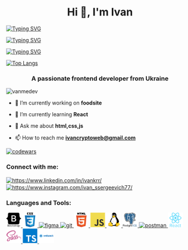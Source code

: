 <h1 align="center">Hi 👋, I'm Ivan</h1>                      

[![Typing SVG](https://readme-typing-svg.herokuapp.com?font=Recoleta&pause=1000&color=CC15E1&multiline=true&width=435&lines=Frontend+Developer)](https://git.io/typing-svg)

[![Typing SVG](https://readme-typing-svg.herokuapp.com?font=Fira+Code&pause=1000&color=13F9C3&multiline=true&width=435&lines=Cybersecurity+student)](https://git.io/typing-svg)

[![Typing SVG](https://readme-typing-svg.herokuapp.com?font=Fira+Code&pause=1000&color=47F763&multiline=true&width=435&lines=Crypto+influencer)](https://git.io/typing-svg)

[![Top Langs](https://github-readme-stats.vercel.app/api/top-langs/?username=VanMeDev&layout=compact)](https://github.com/VanMeDev/github-readme-stats)

<h3 align="center">A passionate frontend developer from Ukraine</h3>

<p align="left"> <img src="https://komarev.com/ghpvc/?username=vanmedev&label=Profile%20views&color=0e75b6&style=flat" alt="vanmedev" /> </p>

- 🔭 I’m currently working on **foodsite**

- 🌱 I’m currently learning **React**

- 💬 Ask me about **html,css,js**

- 📫 How to reach me **ivancryptoweb@gmail.com**

[![codewars](https://www.codewars.com/users/VanMeDev/badges/small)](https://www.codewars.com/users/VanMeDev) 

<h3 align="left">Connect with me:</h3>
<p align="left">
<a href="https://linkedin.com/in/https://www.linkedin.com/in/ivankrr/" target="blank"><img align="center" src="https://raw.githubusercontent.com/rahuldkjain/github-profile-readme-generator/master/src/images/icons/Social/linked-in-alt.svg" alt="https://www.linkedin.com/in/ivankrr/" height="30" width="40" /></a>
<a href="https://instagram.com/https://www.instagram.com/ivan_ssergeevich77/" target="blank"><img align="center" src="https://raw.githubusercontent.com/rahuldkjain/github-profile-readme-generator/master/src/images/icons/Social/instagram.svg" alt="https://www.instagram.com/ivan_ssergeevich77/" height="30" width="40" /></a>
</p>

<h3 align="left">Languages and Tools:</h3>
<p align="left"> <a href="https://getbootstrap.com" target="_blank" rel="noreferrer"> <img src="https://raw.githubusercontent.com/devicons/devicon/master/icons/bootstrap/bootstrap-plain-wordmark.svg" alt="bootstrap" width="40" height="40"/> </a> <a href="https://www.w3schools.com/css/" target="_blank" rel="noreferrer"> <img src="https://raw.githubusercontent.com/devicons/devicon/master/icons/css3/css3-original-wordmark.svg" alt="css3" width="40" height="40"/> </a> <a href="https://www.figma.com/" target="_blank" rel="noreferrer"> <img src="https://www.vectorlogo.zone/logos/figma/figma-icon.svg" alt="figma" width="40" height="40"/> </a> <a href="https://git-scm.com/" target="_blank" rel="noreferrer"> <img src="https://www.vectorlogo.zone/logos/git-scm/git-scm-icon.svg" alt="git" width="40" height="40"/> </a> <a href="https://www.w3.org/html/" target="_blank" rel="noreferrer"> <img src="https://raw.githubusercontent.com/devicons/devicon/master/icons/html5/html5-original-wordmark.svg" alt="html5" width="40" height="40"/> </a> <a href="https://developer.mozilla.org/en-US/docs/Web/JavaScript" target="_blank" rel="noreferrer"> <img src="https://raw.githubusercontent.com/devicons/devicon/master/icons/javascript/javascript-original.svg" alt="javascript" width="40" height="40"/> </a> <a href="https://www.linux.org/" target="_blank" rel="noreferrer"> <img src="https://raw.githubusercontent.com/devicons/devicon/master/icons/linux/linux-original.svg" alt="linux" width="40" height="40"/> </a> <a href="https://www.postgresql.org" target="_blank" rel="noreferrer"> <img src="https://raw.githubusercontent.com/devicons/devicon/master/icons/postgresql/postgresql-original-wordmark.svg" alt="postgresql" width="40" height="40"/> </a> <a href="https://postman.com" target="_blank" rel="noreferrer"> <img src="https://www.vectorlogo.zone/logos/getpostman/getpostman-icon.svg" alt="postman" width="40" height="40"/> </a> <a href="https://reactjs.org/" target="_blank" rel="noreferrer"> <img src="https://raw.githubusercontent.com/devicons/devicon/master/icons/react/react-original-wordmark.svg" alt="react" width="40" height="40"/> </a> <a href="https://sass-lang.com" target="_blank" rel="noreferrer"> <img src="https://raw.githubusercontent.com/devicons/devicon/master/icons/sass/sass-original.svg" alt="sass" width="40" height="40"/> </a> <a href="https://www.typescriptlang.org/" target="_blank" rel="noreferrer"> <img src="https://raw.githubusercontent.com/devicons/devicon/master/icons/typescript/typescript-original.svg" alt="typescript" width="40" height="40"/> </a> <a href="https://webpack.js.org" target="_blank" rel="noreferrer"> <img src="https://raw.githubusercontent.com/devicons/devicon/d00d0969292a6569d45b06d3f350f463a0107b0d/icons/webpack/webpack-original-wordmark.svg" alt="webpack" width="40" height="40"/> </a> </p>


